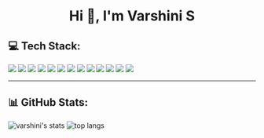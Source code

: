 <h1 align="center">Hi 👋, I'm Varshini S</h1>

## 💻 Tech Stack:
<p>
  <img src="https://img.shields.io/badge/html5-%23E34F26.svg?&style=flat&logo=html5&logoColor=white"/>
  <img src="https://img.shields.io/badge/css3-%231572B6.svg?&style=flat&logo=css3&logoColor=white"/>
  <img src="https://img.shields.io/badge/javascript-%23323330.svg?&style=flat&logo=javascript&logoColor=%23F7DF1E"/>
  <img src="https://img.shields.io/badge/typescript-%23007ACC.svg?&style=flat&logo=typescript&logoColor=white"/>
  <img src="https://img.shields.io/badge/node.js-%2343853D.svg?&style=flat&logo=node.js&logoColor=white"/>
  <img src="https://img.shields.io/badge/express.js-%23404d59.svg?&style=flat"/>
  <img src="https://img.shields.io/badge/angular-%23DD0031.svg?&style=flat&logo=angular&logoColor=white"/>
  <img src="https://img.shields.io/badge/react-%2320232a.svg?&style=flat&logo=react&logoColor=%2361DAFB"/>
  <img src="https://img.shields.io/badge/postgresql-%23336791.svg?&style=flat&logo=postgresql&logoColor=white"/>
  <img src="https://img.shields.io/badge/mongodb-%2347A248.svg?&style=flat&logo=mongodb&logoColor=white"/>
  <img src="https://img.shields.io/badge/firebase-%23039BE5.svg?&style=flat&logo=firebase"/>
  <img src="https://img.shields.io/badge/git-%23F05033.svg?&style=flat&logo=git&logoColor=white"/>
  <img src="https://img.shields.io/badge/github-%23121011.svg?&style=flat&logo=github&logoColor=white"/>
</p>

---

## 📊 GitHub Stats:
<p align="left">
  <img src="https://github-readme-stats.vercel.app/api?username=varshini-sasikumar&show_icons=true&theme=radical" alt="varshini's stats" />
  <img src="https://github-readme-stats.vercel.app/api/top-langs/?username=varshini-sasikumar&layout=compact&theme=radical" alt="top langs" />
</p>
